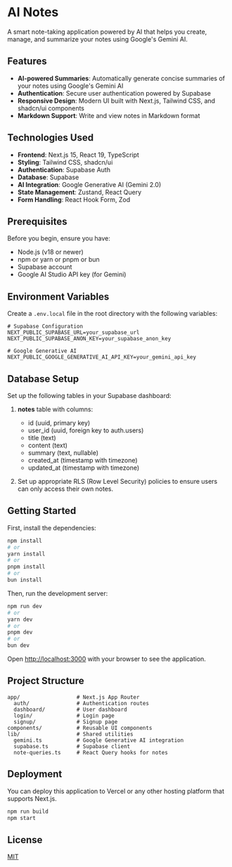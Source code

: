 # AI Notes

A smart note-taking application powered by AI that helps you create, manage, and summarize your notes using Google's Gemini AI.

## Features

- **AI-powered Summaries**: Automatically generate concise summaries of your notes using Google's Gemini AI
- **Authentication**: Secure user authentication powered by Supabase
- **Responsive Design**: Modern UI built with Next.js, Tailwind CSS, and shadcn/ui components
- **Markdown Support**: Write and view notes in Markdown format

## Technologies Used

- **Frontend**: Next.js 15, React 19, TypeScript
- **Styling**: Tailwind CSS, shadcn/ui
- **Authentication**: Supabase Auth
- **Database**: Supabase 
- **AI Integration**: Google Generative AI (Gemini 2.0)
- **State Management**: Zustand, React Query
- **Form Handling**: React Hook Form, Zod

## Prerequisites

Before you begin, ensure you have:

- Node.js (v18 or newer)
- npm or yarn or pnpm or bun
- Supabase account
- Google AI Studio API key (for Gemini)

## Environment Variables

Create a `.env.local` file in the root directory with the following variables:

```
# Supabase Configuration
NEXT_PUBLIC_SUPABASE_URL=your_supabase_url
NEXT_PUBLIC_SUPABASE_ANON_KEY=your_supabase_anon_key

# Google Generative AI
NEXT_PUBLIC_GOOGLE_GENERATIVE_AI_API_KEY=your_gemini_api_key
```

## Database Setup

Set up the following tables in your Supabase dashboard:

1. **notes** table with columns:
   - id (uuid, primary key)
   - user_id (uuid, foreign key to auth.users)
   - title (text)
   - content (text)
   - summary (text, nullable)
   - created_at (timestamp with timezone)
   - updated_at (timestamp with timezone)

2. Set up appropriate RLS (Row Level Security) policies to ensure users can only access their own notes.

## Getting Started

First, install the dependencies:

```bash
npm install
# or
yarn install
# or
pnpm install
# or
bun install
```

Then, run the development server:

```bash
npm run dev
# or
yarn dev
# or
pnpm dev
# or
bun dev
```

Open [http://localhost:3000](http://localhost:3000) with your browser to see the application.

## Project Structure

```
app/                  # Next.js App Router
  auth/               # Authentication routes
  dashboard/          # User dashboard 
  login/              # Login page
  signup/             # Signup page
components/           # Reusable UI components
lib/                  # Shared utilities
  gemini.ts           # Google Generative AI integration
  supabase.ts         # Supabase client
  note-queries.ts     # React Query hooks for notes
```

## Deployment

You can deploy this application to Vercel or any other hosting platform that supports Next.js.

```bash
npm run build
npm start
```

## License

[MIT](https://choosealicense.com/licenses/mit/)
